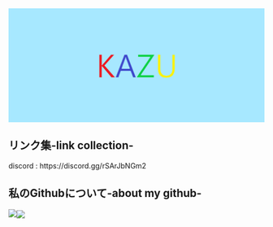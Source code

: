 <img align="center" src="kazu.png">
<h2>リンク集-link collection-</h2>
<p>discord : https://discord.gg/rSArJbNGm2</p>
<h2>私のGithubについて-about my github-</h2>
<p><img align="left" src="https://github-readme-stats.vercel.app/api/top-langs?username=kazusannn&show_icons=true&locale=en&layout=compact&theme=tokyonight"></p>
<p><img align="center" src="https://github-readme-streak-stats.herokuapp.com/?user=kazusannn&&theme=tokyonight"></p>

